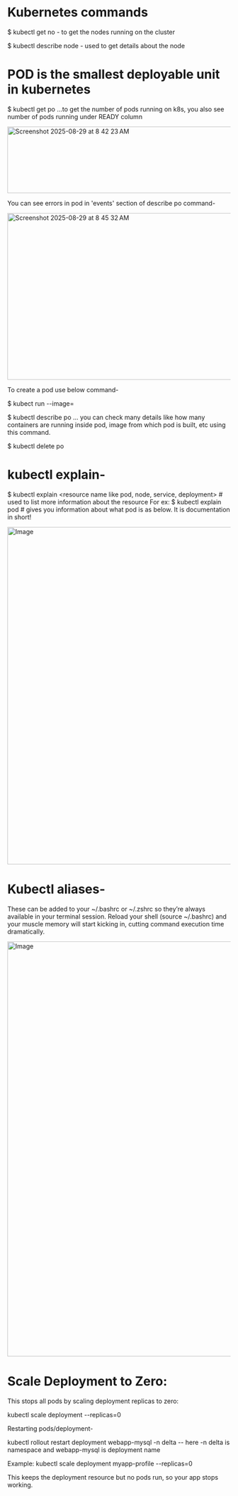 # Kubernetes commands

$ kubectl get no     - to get the nodes running on the cluster

$ kubectl describe node <nodename>    - used to get details about the node

# POD is the smallest deployable unit in kubernetes

$ kubectl get po       ...to get the number of pods running on k8s, you also see number of pods running under READY column

<img width="593" height="150" alt="Screenshot 2025-08-29 at 8 42 23 AM" src="https://github.com/user-attachments/assets/e9f88837-c5ac-44d2-b7b7-61e59fcadf63" />

You can see errors in pod in 'events' section of describe po command-

<img width="1013" height="376" alt="Screenshot 2025-08-29 at 8 45 32 AM" src="https://github.com/user-attachments/assets/5595f5d2-e9b6-4bd5-9488-31b8927872fd" />

To create a pod use below command-

$ kubect run <podname> --image=<imagename>

$ kubectl describe po <podname>   ... you can check many details like how many containers are running inside pod, image from which pod is built, etc using this command.

$ kubectl delete po <podname>

# kubectl explain-

$ kubectl explain <resource name like pod, node, service, deployment>    # used to list more information about the resource
For ex: $ kubectl explain pod                                            # gives you information about what pod is as below. It is documentation in short!

<img width="1253" height="761" alt="Image" src="https://github.com/user-attachments/assets/e46a41bf-1dd7-437b-98a6-1e1a303f5c54" />

# Kubectl aliases-

These can be added to your ~/.bashrc or ~/.zshrc so they’re always available in your terminal session. Reload your shell (source ~/.bashrc) and your muscle memory will start kicking in, cutting command execution time dramatically.

<img width="786" height="936" alt="Image" src="https://github.com/user-attachments/assets/48e85285-fb99-447e-92b2-c396a2334fb5" />


# Scale Deployment to Zero: 

This stops all pods by scaling deployment replicas to zero:

kubectl scale deployment <deployment-name> --replicas=0

Restarting pods/deployment-

kubectl rollout restart deployment webapp-mysql -n delta  -- here -n delta is namespace and webapp-mysql is deployment name

Example:
kubectl scale deployment myapp-profile --replicas=0

This keeps the deployment resource but no pods run, so your app stops working.
